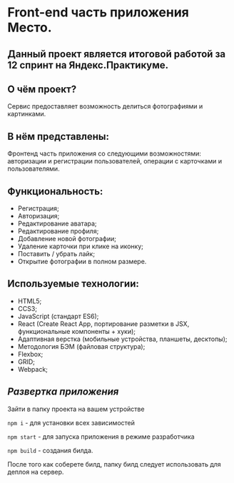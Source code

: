 
# Front-end часть приложения Место.

## Данный проект является итоговой работой за 12 спринт на Яндекс.Практикуме.

## О чём проект?

Сервис предоставляет возможность делиться фотографиями и картинками.

## В нём представлены:

Фронтенд часть приложения со следующими возможностями: авторизации и регистрации пользователей, операции с карточками и пользователями.

## Функциональность:
* Регистрация;
* Авторизация;
* Редактирование аватара;
* Редактирование профиля;
* Добавление новой фотографии;
* Удаление карточки при клике на иконку;
* Поставить / убрать лайк;
* Открытие фотографии в полном размере.

## Используемые технологии:
* HTML5;
* CCS3;
* JavaScript (стандарт ES6);
* React (Create React App, портирование разметки в JSX, функциональные компоненты + хуки);
* Адаптивная верстка (мобильные устройства, планшеты, десктопы);
* Методология БЭМ (файловая структура);
* Flexbox;
* GRID;
* Webpack;

## ***Развертка приложения***
Зайти в папку проекта на вашем устройстве

`npm i` - для установки всех зависимостей

`npm start` - для запуска приложения в режиме разработчика

`npm build` - создания билда.

После того как соберете билд, папку билд следует использовать для деплоя на сервер.
